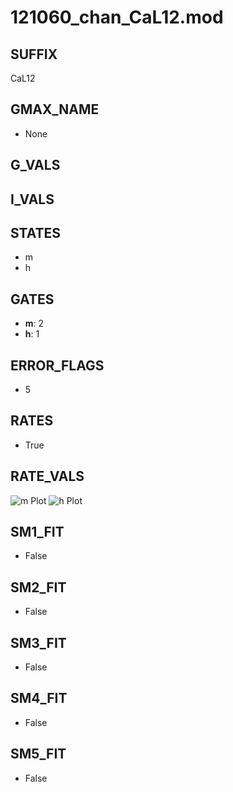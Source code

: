 # 121060_chan_CaL12.mod

## SUFFIX

CaL12

## GMAX_NAME

- None

## G_VALS


## I_VALS


## STATES

- m
- h

## GATES

- **m**: 2
- **h**: 1

## ERROR_FLAGS

- 5

## RATES

- True

## RATE_VALS

![m Plot](/Users/pbozelos/Dropbox/icg-Chai-Panos/supermodels/output_markdown_files/Ca/121060_chan_CaL12.mod/images/m.png)
![h Plot](/Users/pbozelos/Dropbox/icg-Chai-Panos/supermodels/output_markdown_files/Ca/121060_chan_CaL12.mod/images/h.png)

## SM1_FIT

- False

## SM2_FIT

- False

## SM3_FIT

- False

## SM4_FIT

- False

## SM5_FIT

- False

